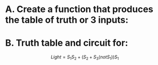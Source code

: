 # A. Create a function that produces the table of truth or 3 inputs:

# B. Truth table and circuit for:
$$Light = S_1S_2+(S_{2}+S_{3}(notS_{1}))S_1$$
